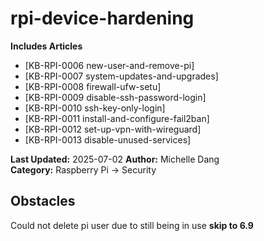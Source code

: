 # rpi-device-hardening
**Includes Articles** 
- [KB-RPI-0006 new-user-and-remove-pi]
- [KB-RPI-0007 system-updates-and-upgrades]
- [KB-RPI-0008 firewall-ufw-setu]
- [KB-RPI-0009 disable-ssh-password-login]
- [KB-RPI-0010 ssh-key-only-login]
- [KB-RPI-0011 install-and-configure-fail2ban]
- [KB-RPI-0012 set-up-vpn-with-wireguard]
- [KB-RPI-0013 disable-unused-services]

**Last Updated:** 2025-07-02
**Author:** Michelle Dang   
**Category:** Raspberry Pi → Security  

## Obstacles
Could not delete pi user due to still being in use **skip to 6.9**
